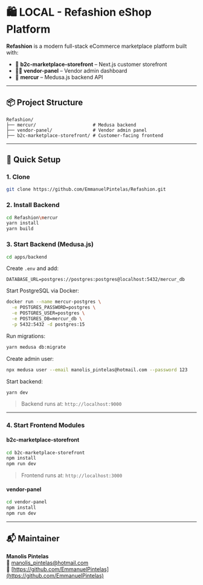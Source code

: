 # 🛍️ LOCAL - Refashion eShop Platform

**Refashion** is a modern full-stack eCommerce marketplace platform built with:

- 🛒 **b2c-marketplace-storefront** – Next.js customer storefront
- 🧑‍💼 **vendor-panel** – Vendor admin dashboard
- 🔧 **mercur** – Medusa.js backend API

---

## 📦 Project Structure

```
Refashion/
├── mercur/                     # Medusa backend
├── vendor-panel/               # Vendor admin panel
├── b2c-marketplace-storefront/ # Customer-facing frontend
```

---

## 🚀 Quick Setup

### 1. Clone 
```bash
git clone https://github.com/EmmanuelPintelas/Refashion.git
```

### 2. Install Backend

```bash
cd Refashion\mercur
yarn install
yarn build
```

### 3. Start Backend (Medusa.js)

```bash
cd apps/backend
```

Create `.env` and add:

```
DATABASE_URL=postgres://postgres:postgres@localhost:5432/mercur_db
```

Start PostgreSQL via Docker:

```bash
docker run --name mercur-postgres \
  -e POSTGRES_PASSWORD=postgres \
  -e POSTGRES_USER=postgres \
  -e POSTGRES_DB=mercur_db \
  -p 5432:5432 -d postgres:15
```

Run migrations:

```bash
yarn medusa db:migrate
```

Create admin user:

```bash
npx medusa user --email manolis_pintelas@hotmail.com --password 123
```

Start backend:

```bash
yarn dev
```

> Backend runs at: `http://localhost:9000`

---

### 4. Start Frontend Modules

#### b2c-marketplace-storefront

```bash
cd b2c-marketplace-storefront
npm install
npm run dev
```

> Frontend runs at: `http://localhost:3000`


#### vendor-panel

```bash
cd vendor-panel
npm install
npm run dev
```

---

## 📬 Maintainer

**Manolis Pintelas**  
📧 manolis_pintelas@hotmail.com  
🔗 [https://github.com/EmmanuelPintelas](https://github.com/EmmanuelPintelas)
